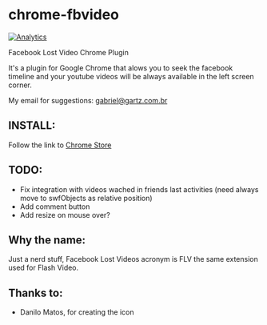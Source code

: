 chrome-fbvideo
==============

[![Analytics](https://ga-beacon.appspot.com/UA-24619548-7/chrome-fbvideo/readme)](https://github.com/igrigorik/ga-beacon)

Facebook Lost Video Chrome Plugin

It's a plugin for Google Chrome that alows you to seek the facebook timeline and your youtube
videos will be always available in the left screen corner.

My email for suggestions: gabriel@gartz.com.br

INSTALL:
--------

Follow the link to [Chrome Store](https://chrome.google.com/webstore/detail/facebook-lost-videos/jjdchiobmafebgkenhichjefeeejakil)

TODO:
-----

* Fix integration with videos wached in friends last activities (need always move to swfObjects as relative position)
* Add comment button
* Add resize on mouse over?

Why the name:
-------------

Just a nerd stuff, Facebook Lost Videos acronym is FLV the same extension used for Flash Video.

Thanks to:
----------

* Danilo Matos, for creating the icon
